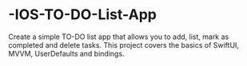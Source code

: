 # -IOS-TO-DO-List-App
Create a simple TO-DO list app that allows you to add, list, mark as completed and delete tasks. This project covers the basics of SwiftUI, MVVM, UserDefaults and bindings.

